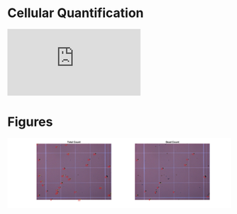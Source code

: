 # Cellular Quantification

![](https://github.com/inkiyad/Cellular-Quantification/blob/master/Tech%20Report%203.pdf)

# Figures
![](CytometerCountLarge.jpg)
